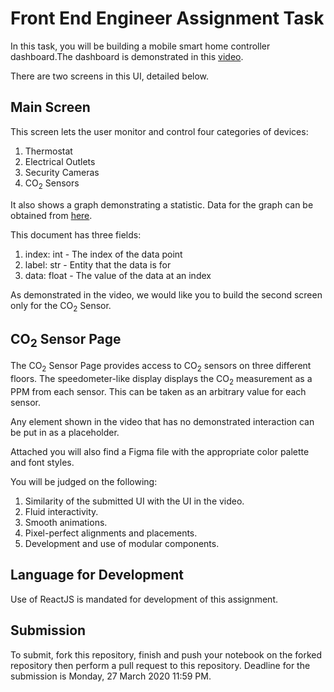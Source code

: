 # Front End Engineer Assignment Task

In this task, you will be building a mobile smart home controller dashboard.The dashboard is demonstrated in this [video](https://github.com/RadicalHealthTech/FE-Assignment/blob/master/smart_home_controller.mp4?raw=true).

There are two screens in this UI, detailed below.

## Main Screen

This screen lets the user monitor and control four categories of devices:

1. Thermostat
2. Electrical Outlets
3. Security Cameras
4. CO<sub>2</sub> Sensors

It also shows a graph demonstrating a statistic.
Data for the graph can be obtained from [here](https://raw.githubusercontent.com/RadicalHealthTech/FE-Assignment/master/db.json?token=ACAELVMWOPXECAU3RC27T5C6Q33BM).

This document has three fields:

1. index: int - The index of the data point
2. label: str - Entity that the data is for
3. data: float - The value of the data at an index

As demonstrated in the video, we would like you to build the second screen only for the CO<sub>2</sub> Sensor.

## CO<sub>2</sub> Sensor Page

The CO<sub>2</sub> Sensor Page provides access to CO<sub>2</sub> sensors on three different floors. The speedometer-like display displays the CO<sub>2</sub> measurement as a PPM from each sensor. This can be taken as an arbitrary value for each sensor.

Any element shown in the video that has no demonstrated interaction can be put in as a placeholder.

Attached you will also find a Figma file with the appropriate color palette and font styles.

You will be judged on the following:

1. Similarity of the submitted UI with the UI in the video.
2. Fluid interactivity.
3. Smooth animations.
4. Pixel-perfect alignments and placements.
5. Development and use of modular components.

## Language for Development

Use of ReactJS is mandated for development of this assignment.

## Submission

To submit, fork this repository, finish and push your notebook on the forked repository then perform a pull request to this repository.
Deadline for the submission is Monday, 27 March 2020 11:59 PM.
